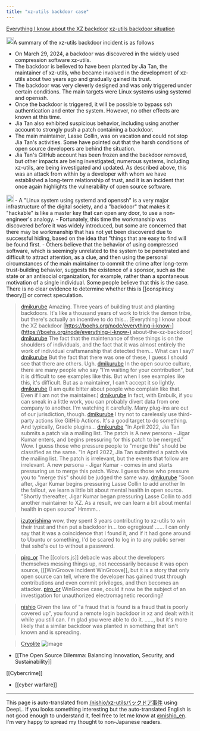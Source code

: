 ```yaml
---
title: "xz-utils backdoor case"
---
```


[Everything I know about the XZ backdoor](https://boehs.org/node/everything-i-know-about-the-xz-backdoor)
[xz-utils backdoor situation](https://gist.github.com/thesamesam/223949d5a074ebc3dce9ee78baad9e27)

<img src='https://scrapbox.io/api/pages/nishio-en/claude/icon' alt='claude.icon' height="19.5"/>A summary of the xz-utils backdoor incident is as follows
- On March 29, 2024, a backdoor was discovered in the widely used compression software xz-utils.
- The backdoor is believed to have been planted by Jia Tan, the maintainer of xz-utils, who became involved in the development of xz-utils about two years ago and gradually gained its trust.
- The backdoor was very cleverly designed and was only triggered under certain conditions. The main targets were Linux systems using systemd and openssh.
- Once the backdoor is triggered, it will be possible to bypass ssh authentication and enter the system. However, no other effects are known at this time.
- Jia Tan also exhibited suspicious behavior, including using another account to strongly push a patch containing a backdoor.
- The main maintainer, Lasse Collin, was on vacation and could not stop Jia Tan's activities. Some have pointed out that the harsh conditions of open source developers are behind the situation.
- Jia Tan's GitHub account has been frozen and the backdoor removed, but other impacts are being investigated; numerous systems, including xz-utils, are being investigated and updated.
As described above, this was an attack from within by a developer with whom we have established a long-term relationship of trust, and it is an incident that once again highlights the vulnerability of open source software.

<img src='https://scrapbox.io/api/pages/nishio-en/nishio/icon' alt='nishio.icon' height="19.5"/>
- A "Linux system using systemd and openssh" is a very major infrastructure of the digital society, and a "backdoor" that makes it "hackable" is like a master key that can open any door, to use a non-engineer's analogy.
- Fortunately, this time the workmanship was discovered before it was widely introduced, but some are concerned that there may be workmanship that has not yet been discovered due to successful hiding, based on the idea that "things that are easy to find will be found first.
- Others believe that the behavior of using compressed software, which is seemingly unrelated to the system to be penetrated and difficult to attract attention, as a clue, and then using the personal circumstances of the main maintainer to commit the crime after long-term trust-building behavior, suggests the existence of a sponsor, such as the state or an antisocial organization, for example, rather than a spontaneous motivation of a single individual. Some people believe that this is the case. There is no clear evidence to determine whether this is [[conspiracy theory]] or correct speculation.


> [dmikurube](https://twitter.com/dmikurube/status/1773975696526000129) Amazing. Three years of building trust and planting backdoors. It's like a thousand years of work to trick the demon tribe, but there's actually an incentive to do this... [Everything I know about the XZ backdoor [https://boehs.org/node/everything-i-know-](https://boehs.org/node/everything-i-know-) about-the-xz-backdoor]
> [dmikurube](https://twitter.com/dmikurube/status/1773979679810257118) The fact that the maintenance of these things is on the shoulders of individuals, and the fact that it was almost entirely the work of individual craftsmanship that detected them... What can I say?
> [dmikurube](https://twitter.com/dmikurube/status/1773981126643814479) But the fact that there was one of these, I guess I should see that there are others. Ugh.
> [dmikurube](https://twitter.com/dmikurube/status/1773983031025664412) In the open source culture, there are many people who say "I'm waiting for your contribution", but it is difficult to see examples like this. But when I see examples like this, it's difficult. But as a maintainer, I can't accept it so lightly.
> [dmikurube](https://twitter.com/dmikurube/status/1773983943001567495) (I am quite bitter about people who complain like that. Even if I am not the maintainer.)
> [dmikurube](https://twitter.com/dmikurube/status/1773986943933862360) In fact, with Embulk, if you can sneak in a little work, you can probably divert data from one company to another. I'm watching it carefully. Many plug-ins are out of our jurisdiction, though.
> [dmikurube](https://twitter.com/dmikurube/status/1773987824494370841) I try not to carelessly use third-party actions like GitHib Actions. It's a good target to do something. And typically, Gradle plugins...
> [dmikurube](https://twitter.com/dmikurube/status/1774035020199710776) "In April 2022, Jia Tan submits a patch via a mailing list. The patch is A new persona - Jigar Kumar enters, and begins pressuring for this patch to be merged." Wow. I guess those who pressure people to "merge this" should be classified as the same.
>  "In April 2022, Jia Tan submitted a patch via the mailing list. The patch is irrelevant, but the events that follow are irrelevant. A new persona - Jigar Kumar - comes in and starts pressuring us to merge this patch. Wow. I guess those who pressure you to "merge this" should be judged the same way.
> [dmikurube](https://twitter.com/dmikurube/status/1774035165444296802) "Soon after, Jigar Kumar begins pressuring Lasse Collin to add another In the fallout, we learn a little bit about mental health in open source.
>  "Shortly thereafter, Jigar Kumar began pressuring Lasse Collin to add another maintainer to XZ. As a result, we can learn a bit about mental health in open source" Hmmm...

> [izutorishima](https://twitter.com/izutorishima/status/1773959339629498628) wow, they spent 3 years contributing to xz-utils to win their trust and then put a backdoor in... too egregious! ......
>  I can only say that it was a coincidence that I found it, and if it had gone around to Ubuntu or something, I'd be scared to log in to any public server that sshd's out to without a password.

> [piro_or](https://twitter.com/piro_or/status/1774059039812645020) The [[colors.js]] debacle was about the developers themselves messing things up, not necessarily because it was open source, [[[WinGroove Incident WinGroove]], but it is a story that only open source can tell, where the developer has gained trust through contributions and even commit privileges, and then becomes an attacker.
> [piro_or](https://twitter.com/piro_or/status/1774061170259067265) WinGroove case, could it now be the subject of an investigation for unauthorized electromagnetic recording?

> [nishio](https://twitter.com/nishio/status/1774001859545674130) Given the law of "a fraud that is found is a fraud that is poorly covered up", you found a remote login backdoor in xz and dealt with it while you still can. I'm glad you were able to do it. ......, but it's more likely that a similar backdoor was planted in something that isn't known and is spreading.

> [Cryolite](https://twitter.com/Cryolite/status/1774300154566455736/photo/1)
>  ![image](https://pbs.twimg.com/media/GJ-URGkaIAALUI9?format=png&name=small#.png)

- [[The Open Source Dilemma: Balancing Innovation, Security, and Sustainability]]

[[Cybercrime]]
- [[cyber warfare]]

---
This page is auto-translated from [/nishio/xz-utilsバックドア事件](https://scrapbox.io/nishio/xz-utilsバックドア事件) using DeepL. If you looks something interesting but the auto-translated English is not good enough to understand it, feel free to let me know at [@nishio_en](https://twitter.com/nishio_en). I'm very happy to spread my thought to non-Japanese readers.
